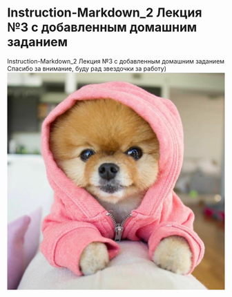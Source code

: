 # Instruction-Markdown_2 Лекция №3 с добавленным домашним заданием
Instruction-Markdown_2   Лекция №3 с добавленным домашним заданием
Спасибо за внимание, буду рад звездочки за работу)
![DOG](dog.jpg)
